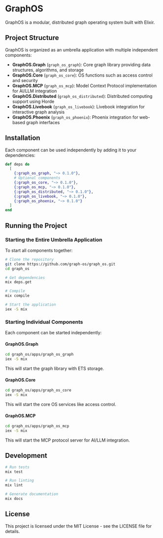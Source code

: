 # GraphOS

GraphOS is a modular, distributed graph operating system built with Elixir.

## Project Structure

GraphOS is organized as an umbrella application with multiple independent components:

* **GraphOS.Graph** (`graph_os_graph`): Core graph library providing data structures, algorithms, and storage
* **GraphOS.Core** (`graph_os_core`): OS functions such as access control and security
* **GraphOS.MCP** (`graph_os_mcp`): Model Context Protocol implementation for AI/LLM integration
* **GraphOS.Distributed** (`graph_os_distributed`): Distributed computing support using Horde
* **GraphOS.Livebook** (`graph_os_livebook`): Livebook integration for interactive graph analysis
* **GraphOS.Phoenix** (`graph_os_phoenix`): Phoenix integration for web-based graph interfaces

## Installation

Each component can be used independently by adding it to your dependencies:

```elixir
def deps do
  [
    {:graph_os_graph, "~> 0.1.0"},
    # Optional components
    {:graph_os_core, "~> 0.1.0"},
    {:graph_os_mcp, "~> 0.1.0"},
    {:graph_os_distributed, "~> 0.1.0"},
    {:graph_os_livebook, "~> 0.1.0"},
    {:graph_os_phoenix, "~> 0.1.0"}
  ]
end
```

## Running the Project

### Starting the Entire Umbrella Application

To start all components together:

```bash
# Clone the repository
git clone https://github.com/graph-os/graph_os.git
cd graph_os

# Get dependencies
mix deps.get

# Compile
mix compile

# Start the application
iex -S mix
```

### Starting Individual Components

Each component can be started independently:

#### GraphOS.Graph

```bash
cd graph_os/apps/graph_os_graph
iex -S mix
```

This will start the graph library with ETS storage.

#### GraphOS.Core

```bash
cd graph_os/apps/graph_os_core
iex -S mix
```

This will start the core OS services like access control.

#### GraphOS.MCP

```bash
cd graph_os/apps/graph_os_mcp
iex -S mix
```

This will start the MCP protocol server for AI/LLM integration.

## Development

```bash
# Run tests
mix test

# Run linting
mix lint

# Generate documentation
mix docs
```

## License

This project is licensed under the MIT License - see the LICENSE file for details.

